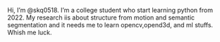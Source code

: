  Hi, I’m @skq0518. I’m a college student who start learning python from 2022. 
 My research iis about structure from motion and semantic segmentation and it needs me to learn opencv,opend3d, and ml stuffs.
 Whish me luck.
